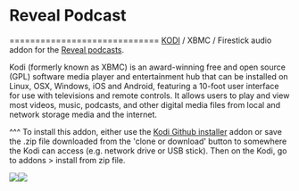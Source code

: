 # Reveal Podcast<br>
=============================
<a href="www.kodi.tv">KODI</a> / XBMC / Firestick audio addon for the <a href="https://www.revealnews.org/">Reveal podcasts</a>.<br>

Kodi (formerly known as XBMC) is an award-winning free and open source (GPL) software media player and entertainment hub that can be installed on Linux, OSX, Windows, iOS and Android, featuring a 10-foot user interface for use with televisions and remote controls. It allows users to play and view most videos, music, podcasts, and other digital media files from local and network storage media and the internet.<br>

^^^ To install this addon, either use the <a href="https://www.tvaddons.co/github-browser-kodi/">Kodi Github installer</a> addon or save the .zip file downloaded from the 'clone or download' button to somewhere the Kodi can access (e.g. network drive or USB stick). Then on the Kodi, go to addons > install from zip file.<br>

<a href="https://www.revealnews.org/"><img src="https://www.revealnews.org/wp-content/themes/reveal2015/static/images/logo/reveal/reveal-logo-white-on-transparent.png"><a href="http://www.kodi.tv"><img src="https://kodi.tv/sites/default/files/page/field_image/about--devices.jpg">
